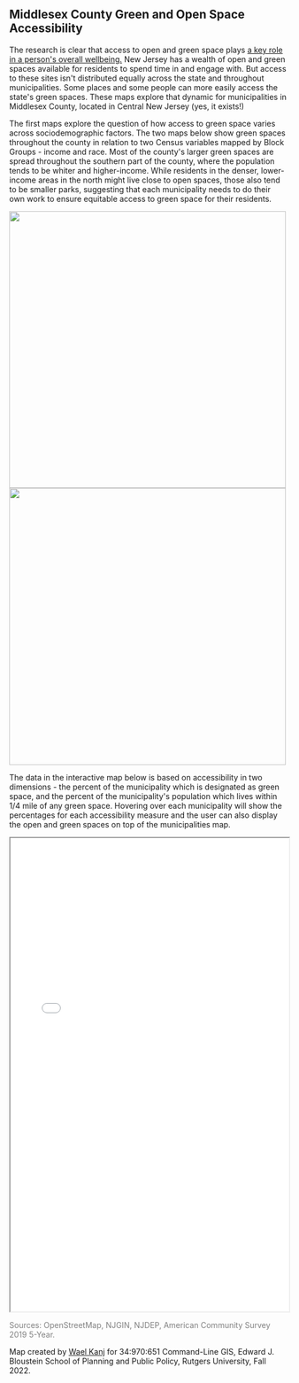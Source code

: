 ## Middlesex County Green and Open Space Accessibility

The research is clear that access to open and green space plays <a href="https://cnr.ncsu.edu/news/2022/04/parks-green-spaces-improve-health"> a key role in a person's overall wellbeing.</a> New Jersey has a wealth of open and green spaces available for residents to spend time in and engage with. But access to these sites isn't distributed equally across the state and throughout municipalities. Some places and some people can more easily access the state's green spaces. These maps explore that dynamic for municipalities in Middlesex County, located in Central New Jersey (yes, it exists!)

The first maps explore the question of how access to green space varies across sociodemographic factors. The two maps below show green spaces throughout the county in relation to two Census variables mapped by Block Groups - income and race. Most of the county's larger green spaces are spread throughout the southern part of the county, where the population tends to be whiter and higher-income. While residents in the denser, lower-income areas in the north might live close to open spaces, those also tend to be smaller parks, suggesting that each municipality needs to do their own work to ensure equitable access to green space for their residents. 



<div class="container"> 
    <img src="middlesex_minority.png" width = "500" >
    <img src="middlesex_low_income.png" width = "500" > 
</div> 



The data in the interactive map below is based on accessibility in two dimensions - the percent of the municipality which is designated as green space, and the percent of the municipality's population which lives within 1/4 mile of any green space. Hovering over each municipality will show the percentages for each accessibility measure and the user can also display the open and green spaces on top of the municipalities map. 



<iframe src="middlesex_openspace.html" height="855" width="100%"></iframe>




<p style="color:grey;">Sources: OpenStreetMap, NJGIN, NJDEP, American Community Survey 2019 5-Year.</p>

Map created by <a href="mailto:waelkanj@gmail.com">Wael Kanj</a> for 34:970:651 Command-Line GIS, Edward J. Bloustein School of Planning and Public Policy, Rutgers University, Fall 2022. 
